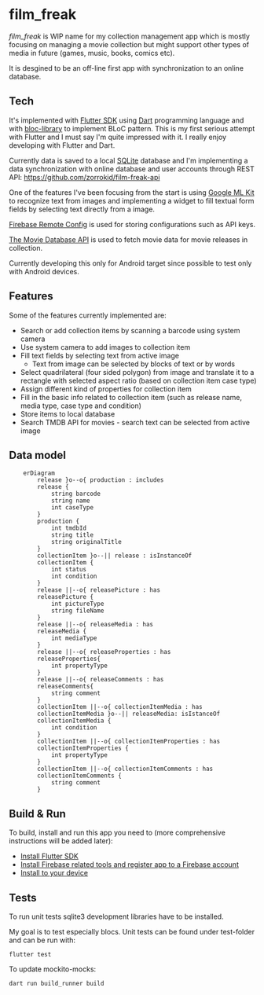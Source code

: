 # film_freak

*film_freak* is WIP name for my collection management app which is mostly focusing on managing a movie collection but might support other types of media in future (games, music, books, comics etc).

It is desgined to be an off-line first app with synchronization to an online database.

## Tech

It's implemented with [Flutter SDK](https://flutter.dev/) using [Dart](https://dart.dev/) programming language and with [bloc-library](https://bloclibrary.dev) to implement BLoC pattern. This is my first serious attempt with Flutter and I must say I'm quite impressed with it. I really enjoy developing with Flutter and Dart.

Currently data is saved to a local [SQLite](https://www.sqlite.org) database and I'm implementing a data synchronization with online database and user accounts through REST API: https://github.com/zorrokid/film-freak-api

One of the features I've been focusing from the start is using [Google ML Kit](https://developers.google.com/ml-kit) to recognize text from images and implementing a widget to fill textual form fields by selecting text directly from a image.

[Firebase Remote Config](https://firebase.google.com/docs/remote-config) is used for storing configurations such as API keys.

[The Movie Database API](https://developers.themoviedb.org) is used to fetch movie data for movie releases in collection.

Currently developing this only for Android target since possible to test only with Android devices.


## Features

Some of the features currently implemented are:
- Search or add collection items by scanning a barcode using system camera
- Use system camera to add images to collection item
- Fill text fields by selecting text from active image 
    - Text from image can be selected by blocks of text or by words
- Select quadrilateral (four sided polygon) from image and translate it to a rectangle with selected aspect ratio (based on collection item case type)
- Assign different kind of properties for collection item
- Fill in the basic info related to collection item (such as release name, media type, case type and condition)
- Store items to local database
- Search TMDB API for movies - search text can be selected from active image

## Data model

```mermaid
    erDiagram
        release }o--o{ production : includes 
        release {
            string barcode
            string name
            int caseType
        }
        production {
            int tmdbId
            string title
            string originalTitle
        }
        collectionItem }o--|| release : isInstanceOf 
        collectionItem {
            int status
            int condition
        }
        release ||--o{ releasePicture : has
        releasePicture {
            int pictureType
            string fileName
        }
        release ||--o{ releaseMedia : has
        releaseMedia {
            int mediaType
        }
        release ||--o{ releaseProperties : has
        releaseProperties{
            int propertyType
        }
        release ||--o{ releaseComments : has
        releaseComments{
            string comment 
        }
        collectionItem ||--o{ collectionItemMedia : has
        collectionItemMedia }o--|| releaseMedia: isIstanceOf
        collectionItemMedia {
            int condition
        }
        collectionItem ||--o{ collectionItemProperties : has 
        collectionItemProperties {
            int propertyType
        }
        collectionItem ||--o{ collectionItemComments : has 
        collectionItemComments {
            string comment
        }
```

## Build & Run

To build, install and run this app you need to (more comprehensive instructions will be added later):
- [Install Flutter SDK](https://docs.flutter.dev/get-started/install)
- [Install Firebase related tools and register app to a Firebase account](https://firebase.google.com/docs/flutter/setup?platform=android)
- [Install to your device](https://docs.flutter.dev/deployment/android#install-an-apk-on-a-device)

## Tests

To run unit tests sqlite3 development libraries have to be installed.

My goal is to test especially blocs. Unit tests can be found under test-folder and can be run with:

    flutter test

To update mockito-mocks:

    dart run build_runner build